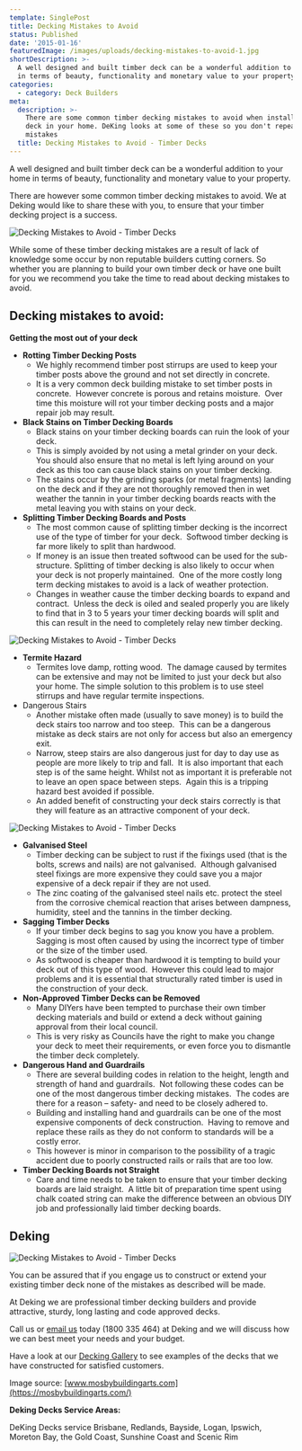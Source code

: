 ```yaml
---
template: SinglePost
title: Decking Mistakes to Avoid
status: Published
date: '2015-01-16'
featuredImage: /images/uploads/decking-mistakes-to-avoid-1.jpg
shortDescription: >-
  A well designed and built timber deck can be a wonderful addition to your home
  in terms of beauty, functionality and monetary value to your property.
categories:
  - category: Deck Builders
meta:
  description: >-
    There are some common timber decking mistakes to avoid when installing a
    deck in your home. DeKing looks at some of these so you don't repeat these
    mistakes
  title: Decking Mistakes to Avoid - Timber Decks
---
```

A well designed and built timber deck can be a wonderful addition to your home in terms of beauty, functionality and monetary value to your property.

There are however some common timber decking mistakes to avoid. We at Deking would like to share these with you, to ensure that your timber decking project is a success.

![Decking Mistakes to Avoid - Timber Decks](/images/uploads/decking-mistakes-to-avoid-1.jpg)

While some of these timber decking mistakes are a result of lack of knowledge some occur by non reputable builders cutting corners. So whether you are planning to build your own timber deck or have one built for you we recommend you take the time to read about decking mistakes to avoid.

## Decking mistakes to avoid:

**Getting the most out of your deck**

* **Rotting Timber Decking Posts**
  * We highly recommend timber post stirrups are used to keep your timber posts above the ground and not set directly in concrete.
  * It is a very common deck building mistake to set timber posts in concrete.  However concrete is porous and retains moisture.  Over time this moisture will rot your timber decking posts and a major repair job may result.
* **Black Stains on Timber Decking Boards**
  * Black stains on your timber decking boards can ruin the look of your deck.
  * This is simply avoided by not using a metal grinder on your deck.  You should also ensure that no metal is left lying around on your deck as this too can cause black stains on your timber decking.
  * The stains occur by the grinding sparks (or metal fragments) landing on the deck and if they are not thoroughly removed then in wet weather the tannin in your timber decking boards reacts with the metal leaving you with stains on your deck.
* **Splitting Timber Decking Boards and Posts**
  * The most common cause of splitting timber decking is the incorrect use of the type of timber for your deck.  Softwood timber decking is far more likely to split than hardwood.
  * If money is an issue then treated softwood can be used for the sub-structure. Splitting of timber decking is also likely to occur when your deck is not properly maintained.  One of the more costly long term decking mistakes to avoid is a lack of weather protection.
  * Changes in weather cause the timber decking boards to expand and contract.  Unless the deck is oiled and sealed properly you are likely to find that in 3 to 5 years your timer decking boards will split and this can result in the need to completely relay new timber decking.

![Decking Mistakes to Avoid - Timber Decks](/images/uploads/decking-mistakes-to-avoid-2.jpg)

* **Termite Hazard**
  * Termites love damp, rotting wood.  The damage caused by termites can be extensive and may not be limited to just your deck but also your home. The simple solution to this problem is to use steel stirrups and have regular termite inspections.
* Dangerous Stairs
  * Another mistake often made (usually to save money) is to build the deck stairs too narrow and too steep.  This can be a dangerous mistake as deck stairs are not only for access but also an emergency exit.
  * Narrow, steep stairs are also dangerous just for day to day use as people are more likely to trip and fall.  It is also important that each step is of the same height. Whilst not as important it is preferable not to leave an open space between steps.  Again this is a tripping hazard best avoided if possible.
  * An added benefit of constructing your deck stairs correctly is that they will feature as an attractive component of your deck.

![Decking Mistakes to Avoid - Timber Decks](/images/uploads/decking-mistakes-to-avoid-3.jpg)

* **Galvanised Steel**
  * Timber decking can be subject to rust if the fixings used (that is the bolts, screws and nails) are not galvanised.  Although galvanised steel fixings are more expensive they could save you a major expensive of a deck repair if they are not used.
  * The zinc coating of the galvanised steel nails etc. protect the steel from the corrosive chemical reaction that arises between dampness, humidity, steel and the tannins in the timber decking.
* **Sagging Timber Decks**
  * If your timber deck begins to sag you know you have a problem.  Sagging is most often caused by using the incorrect type of timber or the size of the timber used.
  * As softwood is cheaper than hardwood it is tempting to build your deck out of this type of wood.  However this could lead to major problems and it is essential that structurally rated timber is used in the construction of your deck.
* **Non-Approved Timber Decks can be Removed**
  * Many DIYers have been tempted to purchase their own timber decking materials and build or extend a deck without gaining approval from their local council.
  * This is very risky as Councils have the right to make you change your deck to meet their requirements, or even force you to dismantle the timber deck completely.
* **Dangerous Hand and Guardrails**
  * There are several building codes in relation to the height, length and strength of hand and guardrails.  Not following these codes can be one of the most dangerous timber decking mistakes.  The codes are there for a reason – safety- and need to be closely adhered to.
  * Building and installing hand and guardrails can be one of the most expensive components of deck construction.  Having to remove and replace these rails as they do not conform to standards will be a costly error.
  * This however is minor in comparison to the possibility of a tragic accident due to poorly constructed rails or rails that are too low.
* **Timber Decking Boards not Straight**
  * Care and time needs to be taken to ensure that your timber decking boards are laid straight.  A little bit of preparation time spent using chalk coated string can make the difference between an obvious DIY job and professionally laid timber decking boards.

## Deking

![Decking Mistakes to Avoid - Timber Decks](/images/uploads/img_8748.jpg)

You can be assured that if you engage us to construct or extend your existing timber deck none of the mistakes as described will be made.

At Deking we are professional timber decking builders and provide attractive, sturdy, long lasting and code approved decks.

Call us or [email us](https://www.dekingdecks.com.au/contact/) today (1800 335 464) at Deking and we will discuss how we can best meet your needs and your budget.

Have a look at our [Decking Gallery](https://www.dekingdecks.com.au/projects/) to see examples of the decks that we have constructed for satisfied customers.

Image source: [www.mosbybuildingarts.com](https://mosbybuildingarts.com/)

**Deking Decks Service Areas:**

DeKing Decks service Brisbane, Redlands, Bayside, Logan, Ipswich, Moreton Bay, the Gold Coast, Sunshine Coast and Scenic Rim
